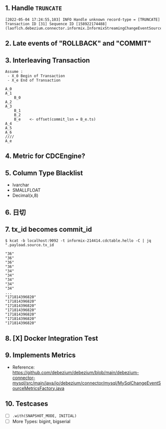 
## 1. Handle `TRUNCATE`

```text
[2022-05-04 17:24:55,103] INFO Handle unknown record-type = [TRUNCATE] Transaction ID [31] Sequence ID [158922174488] (laoflch.debezium.connector.informix.InformixStreamingChangeEventSource:270)
```

## 2. Late events of "ROLLBACK" and "COMMIT"

## 3. Interleaving Transaction

```
Assume : 
 - X_0 Begin of Transaction
 - X_e End of Transaction

A_0
A_1
    B_0
A_2
A_3
    B_1
    B_2
    B_e    <- offset(commit_lsn = B_e.ts)
A_4
A_5
A_6
////
A_e
```

## 4. Metric for CDCEngine?


## 5. Column Type Blacklist

- lvarchar
- SMALLFLOAT
- Decimal(x,8)

## 6. 日切

## 7. tx_id becomes commit_id

```text
$ kcat -b localhost:9092 -t informix-214414.cdctable.hello -C | jq ".payload.source.tx_id

"36"
"36"
"36"
"36"
"34"
"34"
"34"
"34"
"34"
...
"171814396820"
"171814396820"
"171814396820"
"171814396820"
"171814396820"
"171814396820"
"171814396820"
```

## 8. [X] Docker Integration Test

## 9. Implements Metrics

- Reference: https://github.com/debezium/debezium/blob/main/debezium-connector-mysql/src/main/java/io/debezium/connector/mysql/MySqlChangeEventSourceMetricsFactory.java

## 10. Testcases

- [ ] `.with(SNAPSHOT_MODE, INITIAL)`
- [ ] More Types: bigint, bigserial
